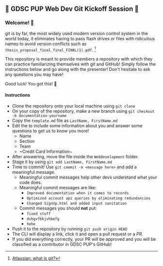 ## :confetti_ball: GDSC PUP Web Dev Git Kickoff Session :confetti_ball:

### Welcome! :rocket:

git is by far, the most widely used modern version control system in the world today, it eliminates having to pass flash drives or files with ridiculous names
to avoid version conflicts such as `thesis_proposal_final_final_FINAL(1).pdf`. [^1]

This repository is meant to provide members a repository with which they can practice familiarizing themselves with git and GitHub!
Simply follow the instructions below and go along with the presenter! Don't hesitate to ask any questions you may have!

Good luck! You got this! :muscle:

#### Instructions
* Clone the repository onto your local machine using `git clone `
* On your copy of the repository, make a new branch using `git checkout -b documentation-yourname`
* Copy the `template.md` file as `LastName, FirstName.md`
* Edit the to include some information about you and answer some questions to get us to know you more!
  * Name
  * Section
  * Team
  * ~Credit Card Information~
* After answering, move the file inside the `WebDevelopment` folder.
* Stage it by using `git add LastName, FirstName.md`
* Time to commit! Use `git commit -m <message here>` and add a meaningful message.
  * Meaningful commit messages help other devs understand what your code does.
  * Meaningful commit messages are like:
    * `Improved documentation when it comes to records`
    * `Optimized account api queries by eliminating redundancies`
    * `Changed SignUp.html and added input sanitation`
  * Commit messages you should **not** put:
    * `fixed stuff`
    * `dvhgvfbkjvhbefg`
    * `hehe`
* Push it to the repository by running `git push origin HEAD`
* The CLI will display a link, click it and open a pull request or a *PR*.
* If you did everything correctly, your PR will be approved and you will be classified as a contributor in GDSC PUP's GitHub!

[^1]: [Atlassian: what is git?](https://www.atlassian.com/git/tutorials/what-is-git)
